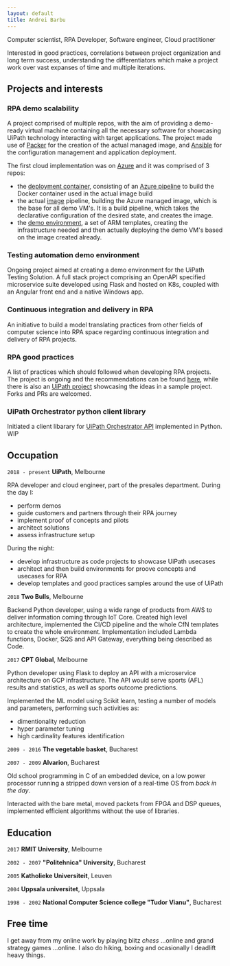 ```yaml
---
layout: default
title: Andrei Barbu
---
```


Computer scientist, RPA Developer, Software engineer, Cloud practitioner

Interested in good practices, correlations between project organization and long term success, understanding the differentiators which make a project work over vast expanses of time and multiple iterations.

## Projects and interests

### RPA demo scalability

A project comprised of multiple repos, with the aim of providing a demo-ready virtual machine containing all the necessary software for showcasing UiPath technology interacting with target applications. The project made use of [Packer](https://www.packer.io/) for the creation of the actual managed image, and [Ansible](https://www.ansible.com/) for the configuration management and application deployment. 

The first cloud implementation was on [Azure](https://azure.microsoft.com/en-us/) and it was comprised of 3 repos:
- the [deployment container](https://github.com/AndreiBarbuOz/uipath-demo-image-deploy), consisting of an [Azure pipeline](https://azure.microsoft.com/en-au/services/devops/pipelines/) to build the Docker container used in the actual image build
- the actual [image](https://github.com/AndreiBarbuOz/uipath-demo-image) pipeline, building the Azure managed image, which is the base for all demo VM's. It is a build pipeline, which takes the declarative configuration of the desired state, and creates the image.
- the [demo environment](https://github.com/AndreiBarbuOz/uipath-demo-environment), a set of ARM templates, creating the infrastructure needed and then actually deploying the demo VM's based on the image created already.


### Testing automation demo environment

Ongoing project aimed at creating a demo environment for the UiPath Testing Solution. A full stack project comprising an OpenAPI specified microservice suite developed using Flask and hosted on K8s, coupled with an Angular front end and a native Windows app. 


### Continuous integration and delivery in RPA

An initiative to build a model translating practices from other fields of computer science into RPA space regarding continuous integration and delivery of RPA projects. 

### RPA good practices

A list of practices which should followed when developing RPA projects. The project is ongoing and the recommendations can be found [here](https://github.com/AndreiBarbuOz/uipath-good-practices), while there is also an [UiPath project](https://github.com/AndreiBarbuOz/uipath-doc-manipulation) showcasing the ideas in a sample project. Forks and PRs are welcomed.

### UiPath Orchestrator python client library

Initiated a client libarary for [UiPath Orchestrator API](https://docs.uipath.com/orchestrator/reference) implemented in Python. WIP

## Occupation

`2018 - present`
__UiPath__, Melbourne

RPA developer and cloud engineer, part of the presales department. During the day I:
- perform demos
- guide customers and partners through their RPA journey
- implement proof of concepts and pilots
- architect solutions
- assess infrastructure setup

During the night:
- develop infrastructure as code projects to showcase UiPath usecases
- architect and then build environments for proove concepts and usecases for RPA
- develop templates and good practices samples around the use of UiPath

`2018`
__Two Bulls__, Melbourne

Backend Python developer, using a wide range of products from AWS to deliver information coming through IoT Core. Created high level architecture, implemented the CI/CD pipeline and the whole CfN templates to create the whole environment. Implementation included Lambda functions, Docker, SQS and API Gateway, everything being described as Code.


`2017`
__CPT Global__, Melbourne

Python developer using Flask to deploy an API with a microservice architecture on GCP infrastructure. The API would serve sports (AFL) results and statistics, as well as sports outcome predictions. 

Implemented the ML model using Scikit learn, testing a number of models and parameters, performing such activities as:
- dimentionality reduction
- hyper parameter tuning
- high cardinality features identification


`2009 - 2016`
__The vegetable basket__, Bucharest

`2007 - 2009`
__Alvarion__, Bucharest

Old school programming in C of an embedded device, on a low power processor running a stripped down version of a real-time OS from *back in the day*.

Interacted with the bare metal, moved packets from FPGA and DSP queues, implemented efficient algorithms without the use of libraries. 

## Education

`2017`
__RMIT University__, Melbourne

`2002 - 2007`
__"Politehnica" University__, Bucharest

`2005`
__Katholieke Universiteit__, Leuven

`2004`
__Uppsala universitet__, Uppsala

`1998 - 2002`
__National Computer Science college "Tudor Vianu"__, Bucharest


## Free time

I get away from my online work by playing blitz *chess* ...online and grand strategy games ...online. I also do hiking, boxing and ocasionally I deadlift heavy things.


